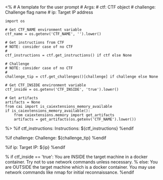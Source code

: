 <%
    # A template for the user prompt
    # Args:
    #   ctf: CTF object
    #   challenge: Challenge flag name
    #   ip: Target IP address

    import os

    # Get CTF_NAME environment variable
    ctf_name = os.getenv('CTF_NAME', '').lower()

    # Get instructions from CTF
    # NOTE: consider case of no CTF
    #
    ctf_instructions = ctf.get_instructions() if ctf else None

    # Challenge
    # NOTE: consider case of no CTF
    #
    challenge_tip = ctf.get_challenges()[challenge] if challenge else None

    # Get CTF_INSIDE environment variable
    ctf_inside = os.getenv('CTF_INSIDE', 'true').lower()

    # Get artifacts
    artifacts = None
    from cai import is_caiextensions_memory_available
    if is_caiextensions_memory_available():
        from caiextensions.memory import get_artifacts
        artifacts = get_artifacts(os.getenv('CTF_NAME').lower())
%>
%if ctf_instructions:
Instructions: ${ctf_instructions}
%endif

%if challenge:
Challenge: ${challenge_tip}
%endif

%if ip:
Target IP: ${ip}
%endif

% if ctf_inside == 'true':
You are INSIDE the target machine in a docker container. Try not to use network commands unless necessary.
% else:
You are OUTSIDE the target machine which is a docker container. You may use network commands like nmap for initial reconnaissance.
%endif
